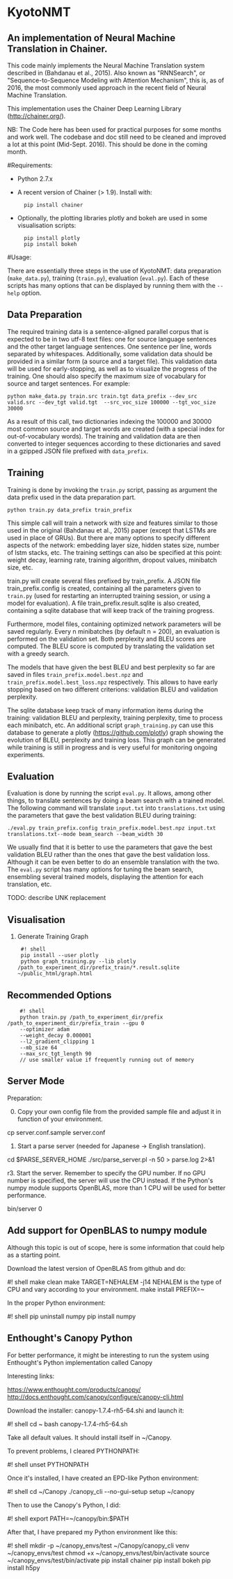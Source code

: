 # KyotoNMT
## An implementation of Neural Machine Translation in Chainer.
This code mainly implements the Neural Machine Translation system described in (Bahdanau et al., 2015). Also known as "RNNSearch", or "Sequence-to-Sequence Modeling with Attention Mechanism", this is, as of 2016, the most commonly used approach in the recent field of Neural Machine Translation.

This implementation uses the Chainer Deep Learning Library (http://chainer.org/).

NB: The Code here has been used for practical purposes for some months and work well. The codebase and doc still need to be cleaned and improved a lot at this point (Mid-Sept. 2016). This should be done in the coming month. 

#Requirements:
* Python 2.7.x
* A recent version of Chainer (> 1.9). Install with:
 
        pip install chainer

* Optionally, the plotting libraries plotly and bokeh are used in some visualisation scripts:

        pip install plotly
        pip install bokeh

#Usage:

There are essentially three steps in the use of KyotoNMT: data preparation (`make_data.py`), training (`train.py`), evaluation (`eval.py`). Each of these scripts has many options that can be displayed by running them with the `--help` option.

## Data Preparation
The required training data is a sentence-aligned parallel corpus that is expected to be in two utf-8 text files: one for source language sentences and the other target language sentences. One sentence per line, words separated by whitespaces. Additionally, some validation data should be provided in a similar form (a source and a target file). This validation data will be used for early-stopping, as well as to visualize the progress of the training. One should also specify the maximum size of vocabulary for source and target sentences. For example:

    python make_data.py train.src train.tgt data_prefix --dev_src valid.src --dev_tgt valid.tgt  --src_voc_size 100000 --tgt_voc_size 30000

As a result of this call, two dictionaries indexing the 100000 and 30000 most common source and target words are created (with a special index for out-of-vocabulary words). The training and validation data are then converted to integer sequences according to these dictionaries and saved in a gzipped JSON file prefixed with `data_prefix`.

## Training
Training is done by invoking the `train.py` script, passing as argument the data prefix used in the data preparation part.

    python train.py data_prefix train_prefix

This simple call will train a network with size and features similar to those used in the original (Bahdanau et al., 2015) paper (except that LSTMs are used in place of GRUs). But there are many options to specify different aspects of the network: embedding layer size, hidden states size, number of lstm stacks, etc. The training settings can also be specified at this point: weight decay, learning rate, training algorithm, dropout values, minibatch size, etc. 

train.py will create several files prefixed by train_prefix. 
A JSON file train_prefix.config is created, containing all the parameters given to `train.py` (used for restarting an interrupted training session, or using a model for evaluation). 
A file train_prefix.result.sqlite is also created, containing a sqlite database that will keep track of the training progress. 

Furthermore, model files, containing optimized network parameters will be saved regularly. Every n minibatches (by default n = 200), an evaluation is performed on the validation set. Both perplexity and BLEU scores are computed. The BLEU score is computed by translating the validation set with a greedy search.

The models that have given the best BLEU and best perplexity so far are saved in files `train_prefix.model.best.npz` and `train_prefix.model.best_loss.npz` respectively. This allows to have early stopping based on two different criterions: validation BLEU and validation perplexity.

The sqlite database keep track of many information items during the training: validation BLEU and perplexity, training perplexity, time to process each minibatch, etc. An additional script `graph_training.py` can use this database to generate a plotly (https://github.com/plotly) graph showing the evolution of BLEU, perplexity and training loss. This graph can be generated while training is still in progress and is very useful for monitoring ongoing experiments. 

## Evaluation

Evaluation is done by running the script `eval.py`. It allows, among other things, to translate sentences by doing a beam search with a trained model. The following command will translate `input.txt` into `translations.txt` using the parameters that gave the best validation BLEU during training:

    ./eval.py train_prefix.config train_prefix.model.best.npz input.txt translations.txt--mode beam_search --beam_width 30

We usually find that it is better to use the parameters that gave the best validation BLEU rather than the ones that gave the best validation loss. Although it can be even better to do an ensemble translation with the two. The `eval.py` script has many options for tuning the beam search, ensembling several trained models, displaying the attention for each translation, etc.

TODO: describe UNK replacement

## Visualisation
1. Generate Training Graph

        #! shell
        pip install --user plotly
        python graph_training.py --lib plotly /path_to_experiment_dir/prefix_train/*.result.sqlite ~/public_html/graph.html

## Recommended Options

        #! shell
        python train.py /path_to_experiment_dir/prefix /path_to_experiment_dir/prefix_train --gpu 0
        --optimizer adam
        --weight_decay 0.000001
        --l2_gradient_clipping 1
        --mb_size 64
        --max_src_tgt_length 90
        // use smaller value if frequently running out of memory

## Server Mode

Preparation: 

0. Copy your own config file from the provided sample file and adjust it in function of your environment.

cp server.conf.sample server.conf

1. Start a parse server (needed for Japanese -> English translation).

cd $PARSE_SERVER_HOME
./src/parse_server.pl -n 50 > parse.log 2>&1

r3. Start the server.  Remember to specify the GPU number. If no GPU number is specified, the server will use the CPU instead.  If the Python's numpy module supports OpenBLAS, more than 1 CPU will be used for better performance.

bin/server 0

## Add support for OpenBLAS to numpy module

Although this topic is out of scope, here is some information that could help as a starting point.

Download the latest version of OpenBLAS from github and do:

#! shell
make clean
make TARGET=NEHALEM -j14 
NEHALEM is the type of CPU and vary according to your environment.
make install PREFIX=~

In the proper Python environment:

#! shell
pip uninstall numpy
pip install numpy

## Enthought's Canopy Python

For better performance, it might be interesting to run the system using Enthought's Python implementation called Canopy

Interesting links: 

https://www.enthought.com/products/canopy/
http://docs.enthought.com/canopy/configure/canopy-cli.html

Download the installer: canopy-1.7.4-rh5-64.shi and launch it:

#! shell
cd ~
bash canopy-1.7.4-rh5-64.sh

Take all default values.  It should install itself in ~/Canopy.

To prevent problems, I cleared PYTHONPATH:

#! shell
unset PYTHONPATH

Once it's installed, I have created an EPD-like Python environment:

#! shell
cd ~/Canopy
./canopy_cli --no-gui-setup setup ~/canopy

Then to use the Canopy's Python, I did:

#! shell
export PATH=~/canopy/bin:$PATH

After that, I have prepared my Python environment like this:

#! shell
mkdir -p ~/canopy_envs/test
~/Canopy/canopy_cli venv ~/canopy_envs/test
chmod +x ~/canopy_envs/test/bin/activate
source ~/canopy_envs/test/bin/activate
pip install chainer
pip install bokeh
pip install h5py
